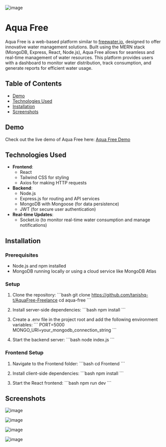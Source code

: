 ![image](https://github.com/user-attachments/assets/05666254-da30-478e-8e5c-4046e2fa4c44)


# Aqua Free

Aqua Free is a web-based platform similar to [freewater.io](https://freewater.io), designed to offer innovative water management solutions. Built using the MERN stack (MongoDB, Express, React, Node.js), Aqua Free allows for seamless and real-time management of water resources. This platform provides users with a dashboard to monitor water distribution, track consumption, and generate reports for efficient water usage.

## Table of Contents

- [Demo](#demo)
- [Technologies Used](#technologies-used)
- [Installation](#installation)
- [Screenshots](#screenshots)

## Demo

Check out the live demo of Aqua Free here: [Aqua Free Demo](#https://aquafree.co.in/)


## Technologies Used

- **Frontend**: 
  - React
  - Tailwind CSS for styling
  - Axios for making HTTP requests
- **Backend**: 
  - Node.js
  - Express.js for routing and API services
  - MongoDB with Mongoose (for data persistence)
  - JWT (for secure user authentication)
- **Real-time Updates**: 
  - Socket.io (to monitor real-time water consumption and manage notifications)

## Installation

### Prerequisites

- Node.js and npm installed
- MongoDB running locally or using a cloud service like MongoDB Atlas

### Setup

1. Clone the repository:
   \`\`\`bash
   git clone https://github.com/tanishq-t/AquaFree-Freelance
   cd aqua-free
   \`\`\`

2. Install server-side dependencies:
   \`\`\`bash
   npm install
   \`\`\`

3. Create a .env file in the project root and add the following environment variables:
   \`\`\`
   PORT=5000
   MONGO_URI=your_mongodb_connection_string
   \`\`\`

4. Start the backend server:
   \`\`\`bash
   node index.js
   \`\`\`

### Frontend Setup

1. Navigate to the Frontend folder:
   \`\`\`bash
   cd Frontend
   \`\`\`

2. Install client-side dependencies:
   \`\`\`bash
   npm install
   \`\`\`

3. Start the React frontend:
   \`\`\`bash
   npm run dev
   \`\`\`



## Screenshots


![image](https://github.com/user-attachments/assets/d6c928eb-cb34-4053-9c4c-ef7558f61048)



![image](https://github.com/user-attachments/assets/4d9cef7f-3fd7-4d46-ad33-131ec7a458f6)



![image](https://github.com/user-attachments/assets/6aa8ecc8-3bca-498b-9e25-ec822b2edde9)



![image](https://github.com/user-attachments/assets/594d7bd9-2055-41a7-a102-16a22e67d96b)



